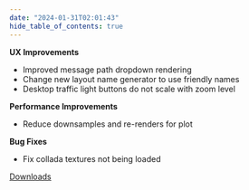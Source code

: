 ```yaml
---
date: "2024-01-31T02:01:43"
hide_table_of_contents: true
---
```

**UX Improvements**
- Improved message path dropdown rendering
- Change new layout name generator to use friendly names
- Desktop traffic light buttons do not scale with zoom level

**Performance Improvements**
- Reduce downsamples and re-renders for plot

**Bug Fixes**
- Fix collada textures not being loaded

<!-- truncate -->
[Downloads](https://github.com/foxglove/studio/releases/tag/v1.86.0)

